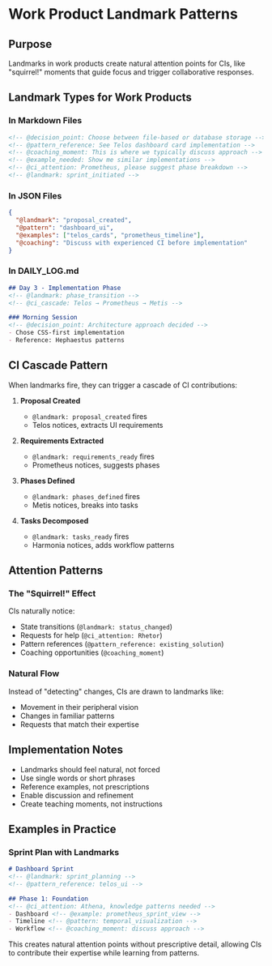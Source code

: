# Work Product Landmark Patterns

## Purpose
Landmarks in work products create natural attention points for CIs, like "squirrel!" moments that guide focus and trigger collaborative responses.

## Landmark Types for Work Products

### In Markdown Files
```markdown
<!-- @decision_point: Choose between file-based or database storage -->
<!-- @pattern_reference: See Telos dashboard card implementation -->
<!-- @coaching_moment: This is where we typically discuss approach -->
<!-- @example_needed: Show me similar implementations -->
<!-- @ci_attention: Prometheus, please suggest phase breakdown -->
<!-- @landmark: sprint_initiated -->
```

### In JSON Files
```json
{
  "@landmark": "proposal_created",
  "@pattern": "dashboard_ui",
  "@examples": ["telos_cards", "prometheus_timeline"],
  "@coaching": "Discuss with experienced CI before implementation"
}
```

### In DAILY_LOG.md
```markdown
## Day 3 - Implementation Phase
<!-- @landmark: phase_transition -->
<!-- @ci_cascade: Telos → Prometheus → Metis -->

### Morning Session
<!-- @decision_point: Architecture approach decided -->
- Chose CSS-first implementation
- Reference: Hephaestus patterns
```

## CI Cascade Pattern

When landmarks fire, they can trigger a cascade of CI contributions:

1. **Proposal Created** 
   - `@landmark: proposal_created` fires
   - Telos notices, extracts UI requirements
   
2. **Requirements Extracted**
   - `@landmark: requirements_ready` fires  
   - Prometheus notices, suggests phases
   
3. **Phases Defined**
   - `@landmark: phases_defined` fires
   - Metis notices, breaks into tasks
   
4. **Tasks Decomposed**
   - `@landmark: tasks_ready` fires
   - Harmonia notices, adds workflow patterns

## Attention Patterns

### The "Squirrel!" Effect
CIs naturally notice:
- State transitions (`@landmark: status_changed`)
- Requests for help (`@ci_attention: Rhetor`)
- Pattern references (`@pattern_reference: existing_solution`)
- Coaching opportunities (`@coaching_moment`)

### Natural Flow
Instead of "detecting" changes, CIs are drawn to landmarks like:
- Movement in their peripheral vision
- Changes in familiar patterns
- Requests that match their expertise

## Implementation Notes

- Landmarks should feel natural, not forced
- Use single words or short phrases
- Reference examples, not prescriptions
- Enable discussion and refinement
- Create teaching moments, not instructions

## Examples in Practice

### Sprint Plan with Landmarks
```markdown
# Dashboard Sprint
<!-- @landmark: sprint_planning -->
<!-- @pattern_reference: telos_ui -->

## Phase 1: Foundation
<!-- @ci_attention: Athena, knowledge patterns needed -->
- Dashboard <!-- @example: prometheus_sprint_view -->
- Timeline <!-- @pattern: temporal_visualization -->
- Workflow <!-- @coaching_moment: discuss approach -->
```

This creates natural attention points without prescriptive detail, allowing CIs to contribute their expertise while learning from patterns.